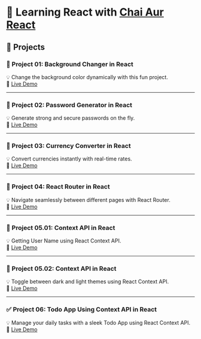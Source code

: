 # 🚀 Learning React with [Chai Aur React](https://www.youtube.com/playlist?list=PLu71SKxNbfoDqgPchmvIsL4hTnJIrtige)

## 📂 Projects

### 🎨 Project 01: Background Changer in React  
💡 Change the background color dynamically with this fun project.  
🔗 [Live Demo](https://hot-colorchanger.surge.sh/)  

---

### 🔐 Project 02: Password Generator in React  
💡 Generate strong and secure passwords on the fly.  
🔗 [Live Demo](https://hot-password-generator.surge.sh/)  

---

### 💱 Project 03: Currency Converter in React  
💡 Convert currencies instantly with real-time rates.  
🔗 [Live Demo](https://hot-currencyconverter.surge.sh/)  

---

### 🧭 Project 04: React Router in React  
💡 Navigate seamlessly between different pages with React Router.  
🔗 [Live Demo](https://hot-reactrouter.surge.sh/)  

---

### 📝 Project 05.01: Context API in React  
💡 Getting User Name using React Context API.  
🔗 [Live Demo](https://hot-contextAPI.surge.sh/)  

---

### 🌙 Project 05.02: Context API in React  
💡 Toggle between dark and light themes using React Context API.  
🔗 [Live Demo](https://hot-darktheme.surge.sh/)  

---

### ✅ Project 06: Todo App Using Context API in React  
💡 Manage your daily tasks with a sleek Todo App using React Context API.  
🔗 [Live Demo](https://hot-todoApp.surge.sh/)
